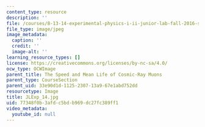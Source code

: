 ```yaml
---
content_type: resource
description: ''
file: /courses/8-13-14-experimental-physics-i-ii-junior-lab-fall-2016-spring-2017/77348f0b3afdc5bdb969dc27fc389ff1_JLExp_14.jpg
file_type: image/jpeg
image_metadata:
  caption: ''
  credit: ''
  image-alt: ''
learning_resource_types: []
license: https://creativecommons.org/licenses/by-nc-sa/4.0/
ocw_type: OCWImage
parent_title: The Speed and Mean Life of Cosmic-Ray Muons
parent_type: CourseSection
parent_uid: 33e90d1d-1125-2307-13a9-67e1abd752dd
resourcetype: Image
title: JLExp_14.jpg
uid: 77348f0b-3afd-c5bd-b969-dc27fc389ff1
video_metadata:
  youtube_id: null
---
```

